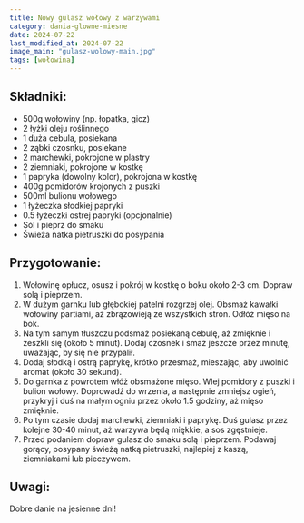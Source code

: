 ```yaml
---
title: Nowy gulasz wołowy z warzywami
category: dania-glowne-miesne
date: 2024-07-22
last_modified_at: 2024-07-22
image_main: "gulasz-wolowy-main.jpg"
tags: [wołowina]
---
```

## Składniki:
 - 500g wołowiny (np. łopatka, gicz)
 - 2 łyżki oleju roślinnego
 - 1 duża cebula, posiekana
 - 2 ząbki czosnku, posiekane
 - 2 marchewki, pokrojone w plastry
 - 2 ziemniaki, pokrojone w kostkę
 - 1 papryka (dowolny kolor), pokrojona w kostkę
 - 400g pomidorów krojonych z puszki
 - 500ml bulionu wołowego
 - 1 łyżeczka słodkiej papryki
 - 0.5 łyżeczki ostrej papryki (opcjonalnie)
 - Sól i pieprz do smaku
 - Świeża natka pietruszki do posypania

## Przygotowanie:
 1. Wołowinę opłucz, osusz i pokrój w kostkę o boku około 2-3 cm. Dopraw solą i pieprzem.
 2. W dużym garnku lub głębokiej patelni rozgrzej olej. Obsmaż kawałki wołowiny partiami, aż zbrązowieją ze wszystkich stron. Odłóż mięso na bok.
 3. Na tym samym tłuszczu podsmaż posiekaną cebulę, aż zmięknie i zeszkli się (około 5 minut). Dodaj czosnek i smaż jeszcze przez minutę, uważając, by się nie przypalił.
 4. Dodaj słodką i ostrą paprykę, krótko przesmaż, mieszając, aby uwolnić aromat (około 30 sekund).
 5. Do garnka z powrotem włóż obsmażone mięso. Wlej pomidory z puszki i bulion wołowy. Doprowadź do wrzenia, a następnie zmniejsz ogień, przykryj i duś na małym ogniu przez około 1.5 godziny, aż mięso zmięknie.
 6. Po tym czasie dodaj marchewki, ziemniaki i paprykę. Duś gulasz przez kolejne 30-40 minut, aż warzywa będą miękkie, a sos zgęstnieje.
 7. Przed podaniem dopraw gulasz do smaku solą i pieprzem. Podawaj gorący, posypany świeżą natką pietruszki, najlepiej z kaszą, ziemniakami lub pieczywem.

## Uwagi:
Dobre danie na jesienne dni!
